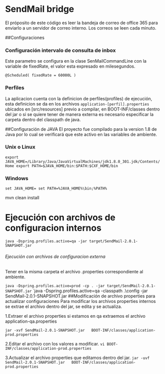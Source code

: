 # SendMail bridge
El próposito de este código es leer la bandeja de correo de office 365 para enviarlo a un servidor de correo interno. Los correos se leen cada minuto. 

##Configuraciones
### Configuración intervalo de consulta de inbox
Este parametro se configura en la clase SenMailCommandLine con la variable de fixedRate, el valor esta expresado en milesegundos.

`@Scheduled(
fixedRate = 60000L
)`

### Perfiles
La aplicacion cuenta con la definicion de perfiles(profiles) de ejecución, esta definicion se da en los archivos 
`application-[perfil].properties
` ubicados en [src/resources] previo a compilar, en BOOT-INF/classes dentro del jar o si se quiere tener de manera externa es necesario especificar la carpeta dentro del classpath de java.

##Configuración de JAVA
El proyecto fue compilado para la version 1.8 de Java por lo cual se verificará que este activo en las variables de ambiente.

### Unix o Linux
`export JAVA_HOME=/Library/Java/JavaVirtualMachines/jdk1.8.0_301.jdk/Contents/Home
export PATH=$JAVA_HOME/bin:$PATH:$CXF_HOME/bin`
### Windows
`set JAVA_HOME=
set PATH=%JAVA_HOME%\bin;%PATH%`

mvn clean install


# Ejecución con archivos de configuracion internos

`java -Dspring.profiles.active=qa -jar target/SendMail-2.0.1-SNAPSHOT.jar
`

###### Ejecución con archivos de configuracion externa
Tener en la misma carpeta el archivo .properties correspondiente al ambiente.

`
java -Dspring.profiles.active=prod -cp . -jar target/SendMail-2.0.1-SNAPSHOT.jar
`
`java -Dspring.profiles.active=qa -classpath .\config -jar SendMail-2.0.1-SNAPSHOT.jar
##Modificación de archivo properties para actualizar configuraciones
Para modificar los archivos properties internos se extrae el archivo dentro del jar, se edita y se actualiza.

1.Extraer el archivo properties si estamos en qa extraemos el archivo application-qa.properties

`jar -xvf SendMail-2.0.1-SNAPSHOT.jar   BOOT-INF/classes/application-prod.properties
`

2.Editar el archivo con los valores a modificar.
`vi BOOT-INF/classes/application-prod.properties
`

3.Actualizar el archivo properties que editamos dentro del jar.
`jar -uvf SendMail-2.0.1-SNAPSHOT.jar   BOOT-INF/classes/application-prod.properties
`
